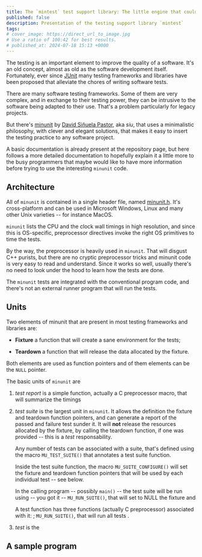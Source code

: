 ```yaml
---
title: The `mintest` test support library: The little engine that could
published: false
description: Presentation of the testing support library `mintest`
tags: 
# cover_image: https://direct_url_to_image.jpg
# Use a ratio of 100:42 for best results.
# published_at: 2024-07-18 15:13 +0000
---
```


The testing is an important element to improve the quality of a software. It's an old concept, almost as old as the software development itself. Fortunately, ever since [JUnit](https://martinfowler.com/bliki/Xunit.html) many testing frameworks and libraries have been proposed that alleviate the chores of writing software tests.

There are many software testing frameworks. Some of them are very complex, and in exchange to their testing power, they can be intrusive to the software being adapted to their use. That's a problem particularly for legacy projects.

But there's [minunit](https://github.com/siu/minunit/tree/master) by [David Siñuela Pastor](https://github.com/siu), aka *siu*, that uses a minimalistic philosophy, with clever and elegant solutions, that makes it easy to insert the testing practice to any software project.

A basic documentation is already present at the repository page, but here follows a more detailed documentation to hopefully explain it a little more to the busy programmers that maybe would like to have more information before trying to use the interesting `minunit` code.

## Architecture

All of `minunit` is contained in a single header file, named [minunit.h](https://github.com/siu/minunit/blob/master/minunit.h). It's cross-platform and can be used in Microsoft Windows, Linux and many other Unix varieties -- for instance MacOS.

`minunit` lists the CPU and the clock wall timings in high resolution, and since this is OS-specific, preprocessor directives invoke the right OS primitives to time the tests.

By the way, the preprocessor is heavily used in `minunit`. That will disgust C++ purists, but there are no cryptic preprocessor tricks and minunit code is very easy to read and understand. Since it works so well, usually there's no need to look under the hood to learn how the tests are done.

The `minunit` tests are integrated with the conventional program code, and there's not an external runner program that will run the tests.

## Units

Two elements of minunit that are present in most testing frameworks and libraries are:

* **Fixture** a function that will create a sane environment for the tests;

* **Teardown** a function that will release the data allocated by the fixture.

Both elements are used as function pointers and of them elements can be the `NULL` pointer.

The basic units of `minunit` are

1. *test report* is a simple function, actually a C preprocessor macro, that will summarize the timings 

2. *test suite* is the largest unit in `minunit`. It allows the definition the fixture and teardown function pointers, and can generate a report of the passed and failure test sunder it. It will **not** release the resources allocated by the fixture, by calling the teardown function, if one was provided -- this is a *test* responsability.

    Any number of tests can be associated with a suite, that's defined using the macro `MU_TEST_SUITE()` that annotates a test suite function.

    Inside the test suite function, the macro `MU_SUITE_CONFIGURE()` will set the fixture and teardown function pointers that will be used by each individual test -- see below.

    In the calling program -- possibly `main()` -- the test suite will be run using -- you got it -- `MU_RUN_SUITE()`, that will set to NULL the fixture and 


    A test function has three functions (actually C preprocessor) associated with it: ; `MU_RUN_SUITE()`, that will run all tests .

3. *test* is the

## A sample program
